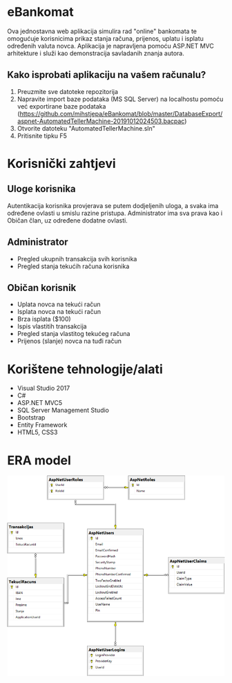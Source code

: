 # eBankomat

Ova jednostavna web aplikacija simulira rad "online" bankomata te omogućuje korisnicima prikaz stanja računa, prijenos, uplatu i isplatu određenih valuta novca.
Aplikacija je napravljena pomoću ASP.NET MVC arhitekture i služi kao demonstracija savladanih znanja autora.

## Kako isprobati aplikaciju na vašem računalu?
1. Preuzmite sve datoteke repozitorija
2. Napravite import baze podataka (MS SQL Server) na localhostu pomoću već exportirane baze podataka (https://github.com/mihstjepa/eBankomat/blob/master/DatabaseExport/aspnet-AutomatedTellerMachine-20191012024503.bacpac)
3. Otvorite datoteku "AutomatedTellerMachine.sln"
4. Pritisnite tipku F5

# Korisnički zahtjevi

## Uloge korisnika
Autentikacija korisnika provjerava se putem dodjeljenih uloga, a svaka ima određene ovlasti u smislu razine pristupa. Administrator ima sva prava kao i Običan član, uz određene dodatne ovlasti.

## Administrator
* Pregled ukupnih transakcija svih korisnika
* Pregled stanja tekućih računa korisnika

## Običan korisnik
* Uplata novca na tekući račun
* Isplata novca na tekući račun
* Brza isplata ($100)
* Ispis vlastitih transakcija
* Pregled stanja vlastitog tekućeg računa
* Prijenos (slanje) novca na tuđi račun

# Korištene tehnologije/alati
* Visual Studio 2017
* C#
* ASP.NET MVC5
* SQL Server Management Studio
* Bootstrap
* Entity Framework
* HTML5, CSS3

# ERA model
![](https://github.com/mihstjepa/eBankomat/blob/master/AutomatedTellerMachine/Content/ERAmodel.png)
